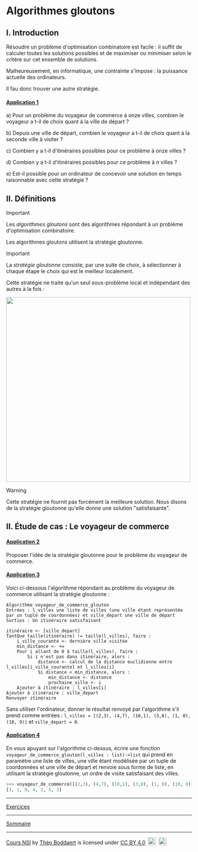 # Algorithmes gloutons

## I. Introduction

Résoudre un problème d'optimisation combinatoire est facile : il suffit de calculer toutes les solutions possibles et de maximiser ou minimiser selon le critère sur cet ensemble de solutions.

Malheureusement, en informatique, une contrainte s'impose : la puissance actuelle des ordinateurs.

Il fau donc trouver une autre stratégie.

#### <ins>Application 1</ins>

a) Pour un problème du voyageur de commerce à onze villes, combien le voyageur a t-il de choix quant à la ville de départ ? 

b) Depuis une ville de départ, combien le voyageur a t-il de choix quant à la seconde ville à visiter ?

c) Combien y a t-il d'itinéraires possibles pour ce problème à onze villes ?

d) Combien y a t-il d'itinéraires possibles pour ce problème à $n$ villes ?

e) Est-il possible pour un ordinateur de concevoir une solution en temps raisonnable avec cette stratégie ?

## II. Définitions

> [!IMPORTANT]
> Les *algorithmes gloutons* sont des algorithmes répondant à un problème d'optimisation combinatoire.

Les algorithmes gloutons utilisent la stratégie gloutonne.

> [!IMPORTANT]
> La *stratégie gloutonne* consiste, par une suite de choix, à sélectionner à chaque étape le choix qui est le meilleur localement.

Cette stratégie ne traite qu'un seul sous-problème local et indépendant des autres à la fois :

<img src="./img/strategie_gloutonne.png" width=500>

> [!WARNING]
> Cette stratégie ne fournit pas forcément la meilleure solution. Nous disons de la stratégie gloutonne qu'elle donne une solution "satisfaisante".

## II. Étude de cas : Le voyageur de commerce

#### <ins>Application 2</ins>

Proposer l'idée de la stratégie gloutonne pour le problème du voyageur de commerce.

#### <ins>Application 3</ins>

Voici ci-dessous l'algorithme répondant au problème du voyageur de commerce utilisant la stratégie gloutonne :

```
Algorithme voyageur_de_commerce_glouton
Entrées : l_villes une liste de villes (une ville étant représentée par un tuple de coordonnées) et ville_depart une ville de départ
Sorties : Un itinéraire satisfaisant

itinéraire <- [ville_depart]
TantQue taille(itinéraire) != taille(l_villes), faire :
    i_ville_courante <- dernière ville visitée
    min_distance <- +∞
    Pour i allant de 0 à taille(l_villes), faire :
        Si i n'est pas dans itinéraire, alors :
            distance <- calcul de la distance euclidienne entre l_villes[i_ville_courante] et l_villes[i]
            Si distance < min_distance, alors :
                min_distance <- distance
                prochaine_ville <- i
    Ajouter à itinéraire : l_villes[i]
Ajouter à itinéraire : ville_depart
Renvoyer itinéraire
```

Sans utiliser l'ordinateur, donner le résultat renvoyé par l'algorithme s'il prend comme entrées : `l_villes = [(2,3), (4,7), (10,1), (3,8), (1, 0), (10, 9)]` et `ville_depart = 0`.

#### <ins>Application 4</ins>

En vous apuyant sur l'algorithme ci-dessus, écrire une fonction `voyageur_de_commerce_glouton(l_villes : list)->list` qui prend en paramètre une liste de villes, une ville étant modélisée par un tuple de coordonnées et une ville de départ et renvoie sous forme de liste, en utilisant la stratégie gloutonne, un ordre de visite satisfaisant des villes.

```python
>>> voyageur_de_commerce([(2,3), (4,7), (10,1), (3,8), (1, 0), (10, 9)],3)
[3, 1, 0, 4, 2, 5, 3]
```

_________________

[Exercices](./Exercices/Exercices_algorithmes_gloutons.md)

_________________

[Sommaire](./../../README.md)

___________

<p xmlns:cc="http://creativecommons.org/ns#" xmlns:dct="http://purl.org/dc/terms/"><a property="dct:title" rel="cc:attributionURL" href="https://github.com/boddaert/nsi">Cours NSI</a> by <a rel="cc:attributionURL dct:creator" property="cc:attributionName" href="https://github.com/boddaert">Théo Boddaert</a> is licensed under <a href="https://creativecommons.org/licenses/by/4.0/?ref=chooser-v1" target="_blank" rel="license noopener noreferrer" style="display:inline-block;">CC BY 4.0</a>  <img style="height:22px!important;margin-left:3px;vertical-align:text-bottom;" src="https://mirrors.creativecommons.org/presskit/icons/cc.svg?ref=chooser-v1" alt="">  <img style="height:22px!important;margin-left:3px;vertical-align:text-bottom;" src="https://mirrors.creativecommons.org/presskit/icons/by.svg?ref=chooser-v1" alt=""></p> 
